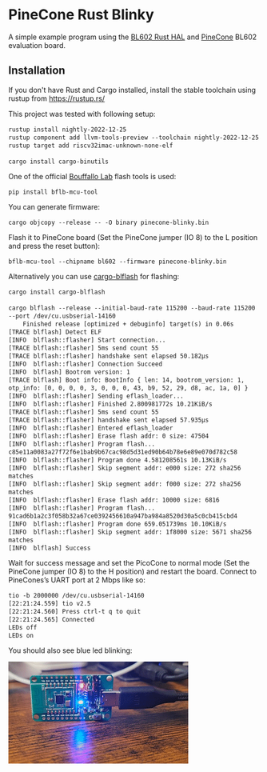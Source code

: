 # PineCone Rust Blinky
A simple example program using the [BL602 Rust HAL](https://github.com/sipeed/bl602-hal) and [PineCone](https://wiki.pine64.org/wiki/PineCone) BL602 evaluation board.

## Installation
If you don't have Rust and Cargo installed, install the stable toolchain using rustup from https://rustup.rs/ 

This project was tested with following setup:
```
rustup install nightly-2022-12-25
rustup component add llvm-tools-preview --toolchain nightly-2022-12-25
rustup target add riscv32imac-unknown-none-elf

cargo install cargo-binutils
```
One of the official [Bouffallo Lab](https://en.bouffalolab.com/) flash tools is used:

```
pip install bflb-mcu-tool
```

You can generate firmware:

```
cargo objcopy --release -- -O binary pinecone-blinky.bin
```

Flash it to PineCone board (Set the PineCone jumper (IO 8) to the L position and press the reset button):

```
bflb-mcu-tool --chipname bl602 --firmware pinecone-blinky.bin
```

Alternatively you can use [cargo-blflash](https://github.com/spacemeowx2/blflash) for flashing:

```
cargo install cargo-blflash

cargo blflash --release --initial-baud-rate 115200 --baud-rate 115200 --port /dev/cu.usbserial-14160
    Finished release [optimized + debuginfo] target(s) in 0.06s
[TRACE blflash] Detect ELF
[INFO  blflash::flasher] Start connection...
[TRACE blflash::flasher] 5ms send count 55
[TRACE blflash::flasher] handshake sent elapsed 50.182µs
[INFO  blflash::flasher] Connection Succeed
[INFO  blflash] Bootrom version: 1
[TRACE blflash] Boot info: BootInfo { len: 14, bootrom_version: 1, otp_info: [0, 0, 0, 0, 3, 0, 0, 0, 43, b9, 52, 29, d8, ac, 1a, 0] }
[INFO  blflash::flasher] Sending eflash_loader...
[INFO  blflash::flasher] Finished 2.800981772s 10.21KiB/s
[TRACE blflash::flasher] 5ms send count 55
[TRACE blflash::flasher] handshake sent elapsed 57.935µs
[INFO  blflash::flasher] Entered eflash_loader
[INFO  blflash::flasher] Erase flash addr: 0 size: 47504
[INFO  blflash::flasher] Program flash... c85e11a0083a27f72f6e1bab9b67cac98d5d31ed90b64b78e6e89e070d782c58
[INFO  blflash::flasher] Program done 4.581208561s 10.13KiB/s
[INFO  blflash::flasher] Skip segment addr: e000 size: 272 sha256 matches
[INFO  blflash::flasher] Skip segment addr: f000 size: 272 sha256 matches
[INFO  blflash::flasher] Erase flash addr: 10000 size: 6816
[INFO  blflash::flasher] Program flash... 91cad6b1a2c3f058b32a67ce0392456610a947ba984a8520d30a5c0cb415cbd4
[INFO  blflash::flasher] Program done 659.051739ms 10.10KiB/s
[INFO  blflash::flasher] Skip segment addr: 1f8000 size: 5671 sha256 matches
[INFO  blflash] Success

```
Wait for success message and set the PicoCone to normal mode (Set the PineCone jumper (IO 8) to the H position) and restart the board. Connect to PineCones’s UART port at 2 Mbps like so:

```
tio -b 2000000 /dev/cu.usbserial-14160 
[22:21:24.559] tio v2.5
[22:21:24.560] Press ctrl-t q to quit
[22:21:24.565] Connected
LEDs off
LEDs on
```

You should also see blue led blinking:

![blinky](blinky.gif)